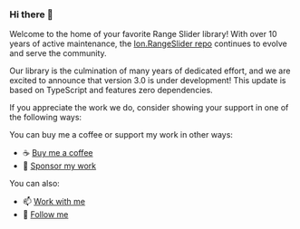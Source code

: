 ### Hi there 👋

Welcome to the home of your favorite Range Slider library! With over 10 years of active maintenance, the [Ion.RangeSlider repo](https://github.com/IonDen/ion.rangeSlider) continues to evolve and serve the community.

Our library is the culmination of many years of dedicated effort, and we are excited to announce that version 3.0 is under development! This update is based on TypeScript and features zero dependencies.

If you appreciate the work we do, consider showing your support in one of the following ways:

You can buy me a coffee or support my work in other ways:
* ☕ [Buy me a coffee](https://www.buymeacoffee.com/ionden)
* 🤝 [Sponsor my work](https://github.com/sponsors/IonDen)

You can also:
* 📫 [Work with me](https://www.linkedin.com/in/ionden/)
* 🔭 [Follow me](https://twitter.com/IonDen666)

